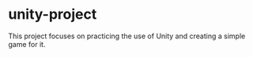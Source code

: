 # unity-project

This project focuses on practicing the use of Unity and creating a simple game for it.
